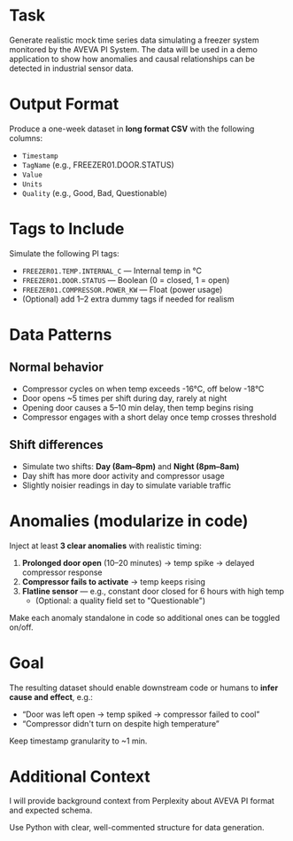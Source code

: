 # Task

Generate realistic mock time series data simulating a freezer system monitored by the AVEVA PI System. The data will be used in a demo application to show how anomalies and causal relationships can be detected in industrial sensor data.

# Output Format

Produce a one-week dataset in **long format CSV** with the following columns:
- `Timestamp`
- `TagName` (e.g., FREEZER01.DOOR.STATUS)
- `Value`
- `Units`
- `Quality` (e.g., Good, Bad, Questionable)

# Tags to Include

Simulate the following PI tags:
- `FREEZER01.TEMP.INTERNAL_C` — Internal temp in °C
- `FREEZER01.DOOR.STATUS` — Boolean (0 = closed, 1 = open)
- `FREEZER01.COMPRESSOR.POWER_KW` — Float (power usage)
- (Optional) add 1–2 extra dummy tags if needed for realism

# Data Patterns

## Normal behavior
- Compressor cycles on when temp exceeds -16°C, off below -18°C
- Door opens ~5 times per shift during day, rarely at night
- Opening door causes a 5–10 min delay, then temp begins rising
- Compressor engages with a short delay once temp crosses threshold

## Shift differences
- Simulate two shifts: **Day (8am–8pm)** and **Night (8pm–8am)**
- Day shift has more door activity and compressor usage
- Slightly noisier readings in day to simulate variable traffic

# Anomalies (modularize in code)
Inject at least **3 clear anomalies** with realistic timing:
1. **Prolonged door open** (10–20 minutes) → temp spike → delayed compressor response
2. **Compressor fails to activate** → temp keeps rising
3. **Flatline sensor** — e.g., constant door closed for 6 hours with high temp
   - (Optional: a quality field set to "Questionable")

Make each anomaly standalone in code so additional ones can be toggled on/off.

# Goal

The resulting dataset should enable downstream code or humans to **infer cause and effect**, e.g.:

- “Door was left open → temp spiked → compressor failed to cool”
- “Compressor didn't turn on despite high temperature”

Keep timestamp granularity to ~1 min.

# Additional Context

I will provide background context from Perplexity about AVEVA PI format and expected schema.

Use Python with clear, well-commented structure for data generation.